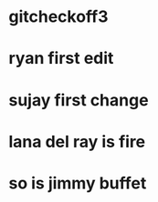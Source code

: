 # gitcheckoff3

# ryan first edit

# sujay first change

# lana del ray is fire

# so is jimmy buffet
